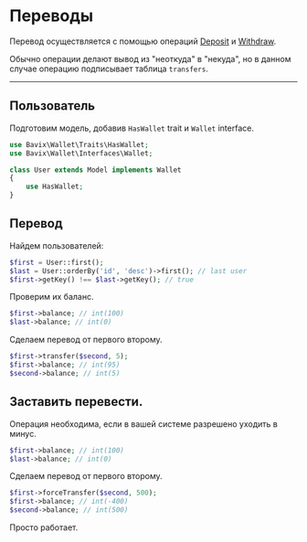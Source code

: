 # Переводы

Перевод осуществляется с помощью операций 
[Deposit](deposit) и 
[Withdraw](withdraw).

Обычно операции делают вывод из "неоткуда" в "некуда",
но в данном случае операцию подписывает таблица `transfers`.

---

## Пользователь

Подготовим модель, добавив `HasWallet` trait и `Wallet` interface.

```php
use Bavix\Wallet\Traits\HasWallet;
use Bavix\Wallet\Interfaces\Wallet;

class User extends Model implements Wallet
{
    use HasWallet;
}
```

## Перевод

Найдем пользователей:

```php
$first = User::first(); 
$last = User::orderBy('id', 'desc')->first(); // last user
$first->getKey() !== $last->getKey(); // true
```

Проверим их баланс.

```php
$first->balance; // int(100)
$last->balance; // int(0)
```

Сделаем перевод от первого второму.

```php
$first->transfer($second, 5); 
$first->balance; // int(95)
$second->balance; // int(5)
```

## Заставить перевести.

Операция необходима, если в вашей 
системе разрешено уходить в минус.

```php
$first->balance; // int(100)
$last->balance; // int(0)
```

Сделаем перевод от первого второму.

```php
$first->forceTransfer($second, 500); 
$first->balance; // int(-400)
$second->balance; // int(500)
```

Просто работает.
